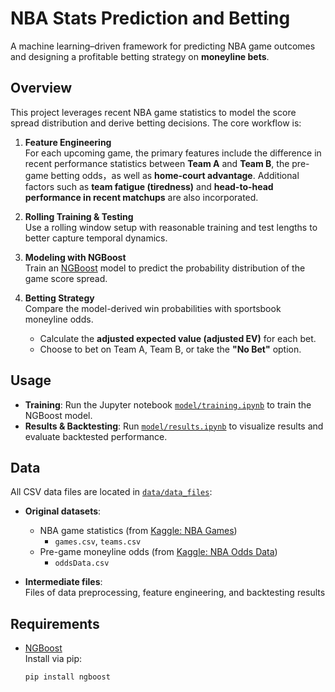 # NBA Stats Prediction and Betting

A machine learning–driven framework for predicting NBA game outcomes and designing a profitable betting strategy on **moneyline bets**.

## Overview

This project leverages recent NBA game statistics to model the score spread distribution and derive betting decisions. The core workflow is:

1. **Feature Engineering**  
   For each upcoming game, the primary features include the difference in recent performance statistics between **Team A** and **Team B**, the pre-game betting odds，as well as **home-court advantage**. Additional factors such as **team fatigue (tiredness)** and **head-to-head performance in recent matchups** are also incorporated.

2. **Rolling Training & Testing**  
   Use a rolling window setup with reasonable training and test lengths to better capture temporal dynamics.

3. **Modeling with NGBoost**  
   Train an [NGBoost](https://stanfordmlgroup.github.io/projects/ngboost/) model to predict the probability distribution of the game score spread.

4. **Betting Strategy**  
   Compare the model-derived win probabilities with sportsbook moneyline odds.  
   - Calculate the **adjusted expected value (adjusted EV)** for each bet.  
   - Choose to bet on Team A, Team B, or take the **"No Bet"** option.

## Usage

- **Training**: Run the Jupyter notebook [`model/training.ipynb`](model/training.ipynb) to train the NGBoost model.  
- **Results & Backtesting**: Run [`model/results.ipynb`](model/results.ipynb) to visualize results and evaluate backtested performance.

## Data

All CSV data files are located in [`data/data_files`](data/data_files):

- **Original datasets**:
  - NBA game statistics (from [Kaggle: NBA Games](https://www.kaggle.com/datasets/nathanlauga/nba-games))  
    - `games.csv`, `teams.csv`
  - Pre-game moneyline odds (from [Kaggle: NBA Odds Data](https://www.kaggle.com/datasets/christophertreasure/nba-odds-data))  
    - `oddsData.csv`

- **Intermediate files**:  
  Files of data preprocessing, feature engineering, and backtesting results
## Requirements

- [NGBoost](https://github.com/stanfordmlgroup/ngboost)  
  Install via pip:  
  ```bash
  pip install ngboost
